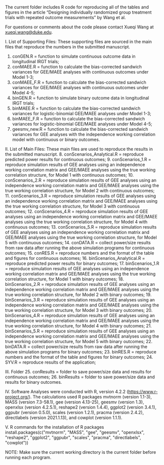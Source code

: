 The current folder includes R code for reproducing all of the tables and figures in the article “Designing individually randomized group treatment trials with repeated outcome measurements” by Wang et al.

For questions or comments about the code please contact Xueqi Wang at xueqi.wang@duke.edu.

I. List of Supporting Files: These supporting files are sourced in the main files that reproduce the numbers in the submitted manuscript.
1. conGEN.R = function to simulate continuous outcome data in longitudinal IRGT trials;
2. conMAEE.R = function to calculate the bias-corrected sandwich variances for GEE/MAEE analyses with continuous outcomes under Model 1-3;
3. conMAEE_F.R = function to calculate the bias-corrected sandwich variances for GEE/MAEE analyses with continuous outcomes under Model 4-5;
4. binGEN.R = function to simulate binary outcome data in longitudinal IRGT trials;
5. binMAEE.R = function to calculate the bias-corrected sandwich variances for logistic-binomial GEE/MAEE analyses under Model 1-3;
6. binMAEE_F.R = function to calculate the bias-corrected sandwich variances for logistic-binomial GEE/MAEE analyses under Model 4-5;
7. geesmv_new.R = function to calculate the bias-corrected sandwich variances for GEE analyses with the independence working correlation model with continuous or binary outcomes.

II. List of Main Files: These main files are used to reproduce the results in the submitted manuscript.
8. conScenarios_Analytical.R = reproduce predicted power results for continuous outcomes;
9. conScenarios_1.R = reproduce simulation results of GEE analyses using an independence working correlation matrix and GEE/MAEE analyses using the true working correlation structure, for Model 1 with continuous outcomes;
10. conScenarios_2.R = reproduce simulation results of GEE analyses using an independence working correlation matrix and GEE/MAEE analyses using the true working correlation structure, for Model 2 with continuous outcomes;
11. conScenarios_3.R = reproduce simulation results of GEE analyses using an independence working correlation matrix and GEE/MAEE analyses using the true working correlation structure, for Model 3 with continuous outcomes;
12. conScenarios_4.R = reproduce simulation results of GEE analyses using an independence working correlation matrix and GEE/MAEE analyses using the true working correlation structure, for Model 4 with continuous outcomes;
13. conScenarios_5.R = reproduce simulation results of GEE analyses using an independence working correlation matrix and GEE/MAEE analyses using the true working correlation structure, for Model 5 with continuous outcomes;
14. conDATA.R = collect power/size results from raw data after running the above simulation programs for continuous outcomes;
15. conRES.R = reproduce numbers and the format of the table and figures for continuous outcomes;
16. binScenarios_Analytical.R = reproduce predicted power results for binary outcomes;
17. binScenarios_1.R = reproduce simulation results of GEE analyses using an independence working correlation matrix and GEE/MAEE analyses using the true working correlation structure, for Model 1 with binary outcomes;
18. binScenarios_2.R = reproduce simulation results of GEE analyses using an independence working correlation matrix and GEE/MAEE analyses using the true working correlation structure, for Model 2 with binary outcomes;
19. binScenarios_3.R = reproduce simulation results of GEE analyses using an independence working correlation matrix and GEE/MAEE analyses using the true working correlation structure, for Model 3 with binary outcomes;
20. binScenarios_4.R = reproduce simulation results of GEE analyses using an independence working correlation matrix and GEE/MAEE analyses using the true working correlation structure, for Model 4 with binary outcomes;
21. binScenarios_5.R = reproduce simulation results of GEE analyses using an independence working correlation matrix and GEE/MAEE analyses using the true working correlation structure, for Model 5 with binary outcomes;
22. binDATA.R = collect power/size results from raw data after running the above simulation programs for binary outcomes;
23. binRES.R = reproduce numbers and the format of the table and figures for binary outcomes;
24. SYV.R = reproduce results of the application;

III. Folder
25. conResults = folder to save power/size data and results for continuous outcomes;
26. binResults = folder to save power/size data and results for binary outcomes.

IV. Software
Analyses were conducted with R, version 4.2.2 (https://www.r-project.org/). The calculations used R packages mvtnorm (version 1.1-3), MASS (version 7.3-58.1), gee (version 4.13-25), geesmv (version 1.3), openxlsx (version 4.2.5.1), reshape2 (version 1.4.4), ggplot2 (version 3.4.1), ggpubr (version 0.5.0), scales (version 1.2.1), pracma (version 2.4.2), directlabels (version 2021.1.13), and cowplot (version 1.1.1).

V. R commands for the installation of R packages
install.packages(c("mvtnorm", "MASS", "gee", "geesmv", "openxlsx", "reshape2", "ggplot2", "ggpubr", "scales", "pracma", "directlabels", "cowplot"))

NOTE: Make sure the current working directory is the current folder before running each program.
